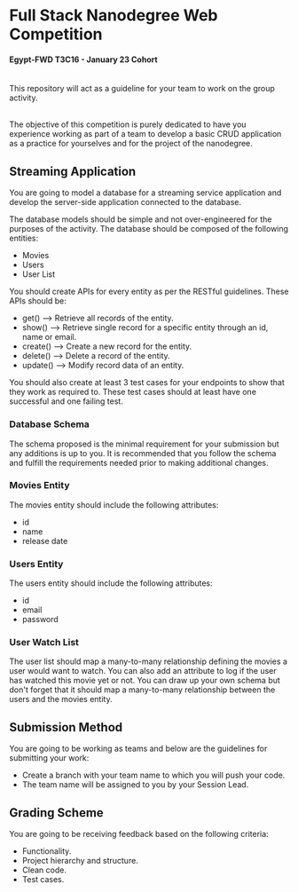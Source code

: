 # Full Stack Nanodegree Web Competition
#### Egypt-FWD T3C16 - January 23 Cohort

<br>
This repository will act as a guideline for your team to work on the group activity.
<br>
<br>

The objective of this competition is purely dedicated to have you experience working as part of a team to develop a basic CRUD application as a practice for yourselves and for the project of the nanodegree.


## Streaming Application

You are going to model a database for a streaming service application and develop the server-side application connected to the database.

The database models should be simple and not over-engineered for the purposes of the activity. The database should be composed of the following entities:

- Movies
- Users
- User List

You should create APIs for every entity as per the RESTful guidelines. These APIs should be:
- get() --> Retrieve all records of the entity.
- show() --> Retrieve single record for a specific entity through an id, name or email.
- create() --> Create a new record for the entity.
- delete() --> Delete a record of the entity.
- update() --> Modify record data of an entity.

You should also create at least 3 test cases for your endpoints to show that they work as required to. These test cases should at least have one successful and one failing test.

### Database Schema
The schema proposed is the minimal requirement for your submission but any additions is up to you. It is recommended that you follow the schema and fulfill the requirements needed prior to making additional changes.

### Movies Entity

The movies entity should include the following attributes:
- id
- name
- release date

### Users Entity
The users entity should include the following attributes:
- id
- email
- password

### User Watch List
The user list should map a many-to-many relationship defining the movies a user would want to watch. You can also add an attribute to log if the user has watched this movie yet or not. You can draw up your own schema but don't forget that it should map a many-to-many relationship between the users and the movies entity.



## Submission Method
You are going to be working as teams and below are the guidelines for submitting your work:
- Create a branch with your team name to which you will push your code.
- The team name will be assigned to you by your Session Lead.

## Grading Scheme
You are going to be receiving feedback based on the following criteria:
- Functionality.
- Project hierarchy and structure.
- Clean code.
- Test cases.